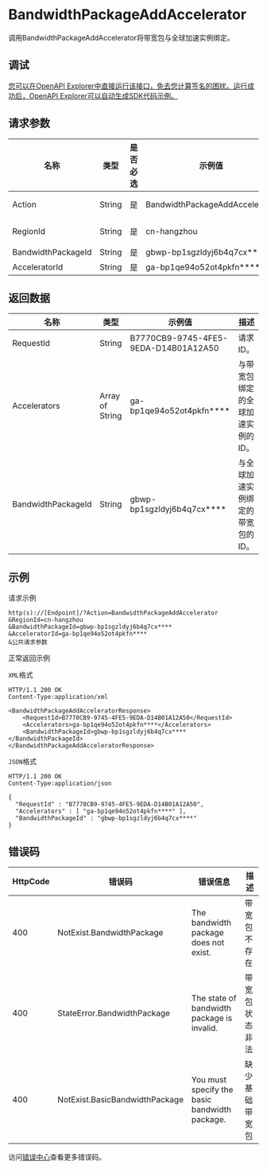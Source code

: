 # BandwidthPackageAddAccelerator

调用BandwidthPackageAddAccelerator将带宽包与全球加速实例绑定。

## 调试

[您可以在OpenAPI Explorer中直接运行该接口，免去您计算签名的困扰。运行成功后，OpenAPI Explorer可以自动生成SDK代码示例。](https://api.aliyun.com/#product=Ga&api=BandwidthPackageAddAccelerator&type=RPC&version=2019-11-20)

## 请求参数

|名称|类型|是否必选|示例值|描述|
|--|--|----|---|--|
|Action|String|是|BandwidthPackageAddAccelerator|系统规定参数。取值：**BandwidthPackageAddAccelerator**。 |
|RegionId|String|是|cn-hangzhou|全球加速实例所在的地域ID，仅取值**cn-hangzhou**。 |
|BandwidthPackageId|String|是|gbwp-bp1sgzldyj6b4q7cx\*\*\*\*|与全球加速实例绑定的带宽包的ID。 |
|AcceleratorId|String|是|ga-bp1qe94o52ot4pkfn\*\*\*\*|与带宽包绑定的全球加速实例的ID。 |

## 返回数据

|名称|类型|示例值|描述|
|--|--|---|--|
|RequestId|String|B7770CB9-9745-4FE5-9EDA-D14B01A12A50|请求ID。 |
|Accelerators|Array of String|ga-bp1qe94o52ot4pkfn\*\*\*\*|与带宽包绑定的全球加速实例的ID。 |
|BandwidthPackageId|String|gbwp-bp1sgzldyj6b4q7cx\*\*\*\*|与全球加速实例绑定的带宽包的ID。 |

## 示例

请求示例

```
http(s)://[Endpoint]/?Action=BandwidthPackageAddAccelerator
&RegionId=cn-hangzhou
&BandwidthPackageId=gbwp-bp1sgzldyj6b4q7cx****
&AcceleratorId=ga-bp1qe94o52ot4pkfn****
&公共请求参数
```

正常返回示例

`XML`格式

```
HTTP/1.1 200 OK
Content-Type:application/xml

<BandwidthPackageAddAcceleratorResponse>
    <RequestId>B7770CB9-9745-4FE5-9EDA-D14B01A12A50</RequestId>
    <Accelerators>ga-bp1qe94o52ot4pkfn****</Accelerators>
    <BandwidthPackageId>gbwp-bp1sgzldyj6b4q7cx****</BandwidthPackageId>
</BandwidthPackageAddAcceleratorResponse>
```

`JSON`格式

```
HTTP/1.1 200 OK
Content-Type:application/json

{
  "RequestId" : "B7770CB9-9745-4FE5-9EDA-D14B01A12A50",
  "Accelerators" : [ "ga-bp1qe94o52ot4pkfn****" ],
  "BandwidthPackageId" : "gbwp-bp1sgzldyj6b4q7cx****"
}
```

## 错误码

|HttpCode|错误码|错误信息|描述|
|--------|---|----|--|
|400|NotExist.BandwidthPackage|The bandwidth package does not exist.|带宽包不存在|
|400|StateError.BandwidthPackage|The state of bandwidth package is invalid.|带宽包状态非法|
|400|NotExist.BasicBandwidthPackage|You must specify the basic bandwidth package.|缺少基础带宽包|

访问[错误中心](https://error-center.aliyun.com/status/product/Ga)查看更多错误码。

